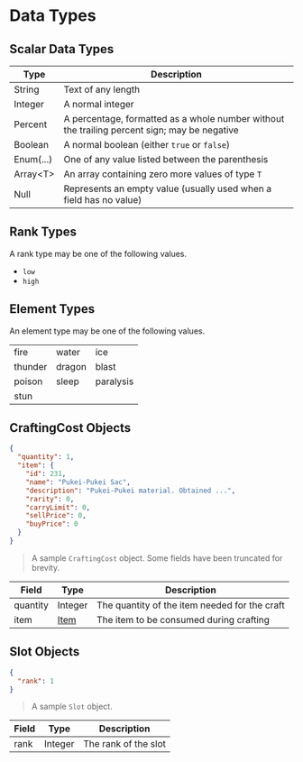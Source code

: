 # Data Types
## Scalar Data Types
Type | Description
---- | -----------
String | Text of any length
Integer | A normal integer
Percent | A percentage, formatted as a whole number without the trailing percent sign; may be negative
Boolean | A normal boolean (either `true` or `false`)
Enum(...) | One of any value listed between the parenthesis
Array&lt;T&gt; | An array containing zero more values of type `T`
Null | Represents an empty value (usually used when a field has no value)

## Rank Types
A rank type may be one of the following values.

- `low`
- `high`

## Element Types
An element type may be one of the following values.

| | | |
|-|-|-|
fire | water | ice
thunder | dragon | blast
poison | sleep | paralysis
stun | |

## CraftingCost Objects
```json
{
  "quantity": 1,
  "item": {
    "id": 231,
    "name": "Pukei-Pukei Sac",
    "description": "Pukei-Pukei material. Obtained ...",
    "rarity": 0,
    "carryLimit": 0,
    "sellPrice": 0,
    "buyPrice": 0
  }
}
```

> A sample `CraftingCost` object. Some fields have been truncated for brevity.

Field | Type | Description
----- | ---- | -----------
quantity | Integer | The quantity of the item needed for the craft
item | [Item](#item-objects) | The item to be consumed during crafting

## Slot Objects
```json
{
  "rank": 1
}
```

> A sample `Slot` object.

Field | Type | Description
----- | ---- | -----------
rank | Integer | The rank of the slot